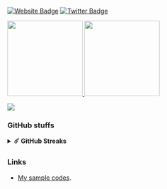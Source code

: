 
[![Website Badge](https://img.shields.io/badge/Website-3b5998?style=flat-square&logo=Safari&logoColor=white)](https://nyoho.jp)
[![Twitter Badge](https://img.shields.io/badge/-Twitter-00acee?style=flat-square&logo=Twitter&logoColor=white)](https://twitter.com/NeXTSTEP2OSX)

<p>
<a href="https://github.com/Nyoho">
  <img height="170px" src="https://github-readme-stats.vercel.app/api?username=Nyoho&show_icons=true&theme=dracula" />
</a>
<a href="https://github.com/Nyoho">
  <img height="170px" src="https://github-readme-stats.vercel.app/api/top-langs/?username=Nyoho&layout=compact&show_icons=true&theme=dracula" />
</a>
</p>

[![](https://gitwar.herokuapp.com/badge?username=Nyoho&label=Gitwar%20Profile%20Score&style=for-the-badge&color=0088cc)](https://gitwar.herokuapp.com/)

### GitHub stuffs

<details>	
  <summary><b>☄️ GitHub Streaks</b></summary>

  <br />
  [![GitHub Streak](https://streak-stats.demolab.com?user=Nyoho&theme=radical&hide_border=true)](https://git.io/streak-stats)
</details>

### Links

- [My sample codes](https://github.com/NyohoSampleCodes).
